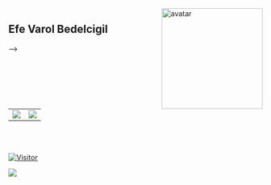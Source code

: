 <img align="right" alt="avatar" width="200" src="avatar2.JPG"> 

## Efe Varol Bedelcigil

-->

<table class="center">

<tr>
  <td><a href="https://github.com/EfeVaroll">
  <img src="https://img.shields.io/badge/GitHub-100000?style=for-the-badge&logo=github&logoColor=white">
 </a> 
<td><a href="https://www.linkedin.com/in/efevarolbedelcigil/">
<img src="https://img.shields.io/badge/LinkedIn-0077B5?style=for-the-badge&logo=linkedin&logoColor=white">
</a> 
  </tr>
</table>
<br></br>


[![Visitor](https://visitor-badge.laobi.icu/badge?page_id=EfeVaroll.EfeVaroll)](#)


<img align="left" src="https://github-readme-stats.vercel.app/api?username=EfeVaroll&theme=blue-green">
